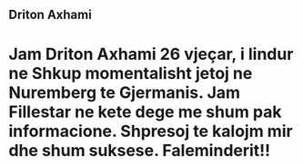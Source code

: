 ## Driton Axhami

# Jam Driton Axhami 26 vjeçar, i lindur ne Shkup momentalisht jetoj ne Nuremberg te Gjermanis. Jam Fillestar ne kete dege me shum pak informacione. Shpresoj te kalojm mir dhe shum suksese. Faleminderit!! 